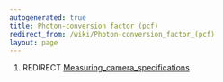 ```yaml
---
autogenerated: true
title: Photon-conversion factor (pcf)
redirect_from: /wiki/Photon-conversion_factor_(pcf)
layout: page
---
```


1.  REDIRECT
    [Measuring\_camera\_specifications](Measuring_camera_specifications "wikilink")
